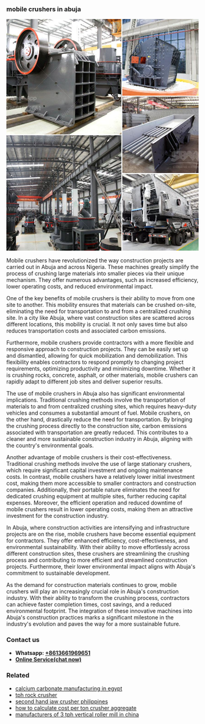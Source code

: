 <h3>mobile crushers in abuja</h3><img src='1706773439.jpg' alt=''><p>Mobile crushers have revolutionized the way construction projects are carried out in Abuja and across Nigeria. These machines greatly simplify the process of crushing large materials into smaller pieces via their unique mechanism. They offer numerous advantages, such as increased efficiency, lower operating costs, and reduced environmental impact.</p><p>One of the key benefits of mobile crushers is their ability to move from one site to another. This mobility ensures that materials can be crushed on-site, eliminating the need for transportation to and from a centralized crushing site. In a city like Abuja, where vast construction sites are scattered across different locations, this mobility is crucial. It not only saves time but also reduces transportation costs and associated carbon emissions.</p><p>Furthermore, mobile crushers provide contractors with a more flexible and responsive approach to construction projects. They can be easily set up and dismantled, allowing for quick mobilization and demobilization. This flexibility enables contractors to respond promptly to changing project requirements, optimizing productivity and minimizing downtime. Whether it is crushing rocks, concrete, asphalt, or other materials, mobile crushers can rapidly adapt to different job sites and deliver superior results.</p><p>The use of mobile crushers in Abuja also has significant environmental implications. Traditional crushing methods involve the transportation of materials to and from centralized crushing sites, which requires heavy-duty vehicles and consumes a substantial amount of fuel. Mobile crushers, on the other hand, drastically reduce the need for transportation. By bringing the crushing process directly to the construction site, carbon emissions associated with transportation are greatly reduced. This contributes to a cleaner and more sustainable construction industry in Abuja, aligning with the country's environmental goals.</p><p>Another advantage of mobile crushers is their cost-effectiveness. Traditional crushing methods involve the use of large stationary crushers, which require significant capital investment and ongoing maintenance costs. In contrast, mobile crushers have a relatively lower initial investment cost, making them more accessible to smaller contractors and construction companies. Additionally, their portable nature eliminates the need for dedicated crushing equipment at multiple sites, further reducing capital expenses. Moreover, the efficient operation and reduced downtime of mobile crushers result in lower operating costs, making them an attractive investment for the construction industry.</p><p>In Abuja, where construction activities are intensifying and infrastructure projects are on the rise, mobile crushers have become essential equipment for contractors. They offer enhanced efficiency, cost-effectiveness, and environmental sustainability. With their ability to move effortlessly across different construction sites, these crushers are streamlining the crushing process and contributing to more efficient and streamlined construction projects. Furthermore, their lower environmental impact aligns with Abuja's commitment to sustainable development.</p><p>As the demand for construction materials continues to grow, mobile crushers will play an increasingly crucial role in Abuja's construction industry. With their ability to transform the crushing process, contractors can achieve faster completion times, cost savings, and a reduced environmental footprint. The integration of these innovative machines into Abuja's construction practices marks a significant milestone in the industry's evolution and paves the way for a more sustainable future.</p><h3>Contact us</h3><ul><li><strong>Whatsapp:&nbsp;<a href="https://wa.me/8613661969651">+8613661969651</a></strong></li><li><a href="https://swt.shibang-china.com/?git&amp;zhl&amp;mobile crushers in abuja"><strong>Online Service(chat now)</strong></a></li></ul><h3>Related</h3><ul><li><a href='calcium carbonate manufacturing in egypt.md'>calcium carbonate manufacturing in egypt</a></li><li><a href='tph rock crusher.md'>tph rock crusher</a></li><li><a href='second hand jaw crusher philippines.md'>second hand jaw crusher philippines</a></li><li><a href='how to calculate cost per ton crusher aggregate.md'>how to calculate cost per ton crusher aggregate</a></li><li><a href='manufacturers of 3 tph vertical roller mill in china.md'>manufacturers of 3 tph vertical roller mill in china</a></li></ul>